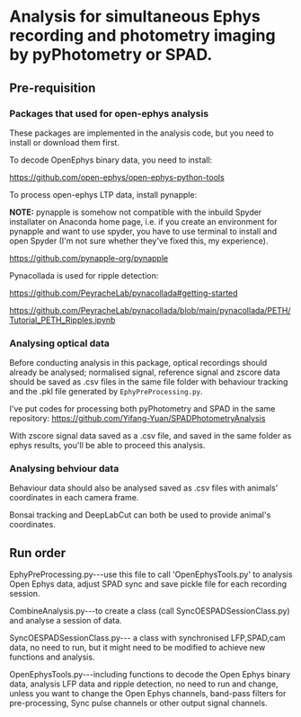# Analysis for simultaneous Ephys recording and photometry imaging by pyPhotometry or SPAD.
## Pre-requisition
### Packages that used for open-ephys analysis
These packages are implemented in the analysis code, but you need to install or download them first.

To decode OpenEphys binary data, you need to install: 

https://github.com/open-ephys/open-ephys-python-tools

To process open-ephys LTP data, install pynapple:

**NOTE:** pynapple is somehow not compatible with the inbuild Spyder installater on Anaconda home page, i.e. if you create an environment for pynapple and want to use spyder, you have to use terminal to install and open Spyder (I'm not sure whether they've fixed this, my experience).

https://github.com/pynapple-org/pynapple

Pynacollada is used for ripple detection:

https://github.com/PeyracheLab/pynacollada#getting-started

https://github.com/PeyracheLab/pynacollada/blob/main/pynacollada/PETH/Tutorial_PETH_Ripples.ipynb

### Analysing optical data
Before conducting analysis in this package, optical recordings should already be analysed; normalised signal, reference signal and zscore data should be saved as .csv files in the same file folder with behaviour tracking and the .pkl file generated by `EphyPreProcessing.py`.

I've put codes for processing both pyPhotometry and SPAD in the same repository:
https://github.com/Yifang-Yuan/SPADPhotometryAnalysis

With zscore signal data saved as a .csv file, and saved in the same folder as ephys results, you'll be able to proceed this analysis.

### Analysing behviour data
Behaviour data should also be analysed saved as .csv files with animals' coordinates in each camera frame.

Bonsai tracking and DeepLabCut can both be used to provide animal's coordinates. 


## Run order
EphyPreProcessing.py---use this file to call 'OpenEphysTools.py' to analysis Open Ephys data, adjust SPAD sync and save pickle file for each recording session.

CombineAnalysis.py---to create a class (call SyncOESPADSessionClass.py) and analyse a session of data.  

SyncOESPADSessionClass.py--- a class with synchronised LFP,SPAD,cam data, no need to run, but it might need to be modified to achieve new functions and analysis. 

OpenEphysTools.py---including functions to decode the Open Ephys binary data, analysis LFP data and ripple detection, no need to run and change, unless you want to change the Open Ephys channels, band-pass filters for pre-processing, Sync pulse channels or other output signal channels. 
